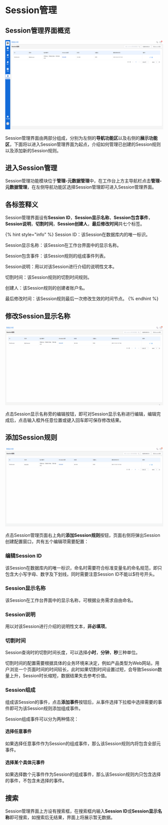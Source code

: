 # Session管理

## Session管理界面概览

![Session管理界面概览](../../.gitbook/assets/Session%E7%AE%A1%E7%90%86%E7%95%8C%E9%9D%A2.png)

Session管理界面由两部分组成，分别为左侧的**导航功能区**以及右侧的**展示功能区**，下面将以进入Session管理界面为起点，介绍如何管理已创建的Session规则以及添加新的Session规则。

## 进入Session管理

Session管理功能模块位于**管理-元数据管理**中，在工作台上方主导航栏点击**管理-元数据管理**，在左侧导航功能区选择Session管理即可进入Session管理界面。

## 各标签释义

Session管理界面设有**Session ID**，**Session显示名称**，**Session包含事件**，**Session说明**，**切割时间**，**Session创建人**，**最后修改时间**共七个标签。

{% hint style="info" %}
Session ID：该Session在数据库内的唯一标识。

Session显示名称：该Session在工作台界面中的显示名称。

Session包含事件：该Session规则的组成事件列表。

Session说明：用以对该Session进行介绍的说明性文本。

切割时间：该Session规则的切割时间规则。

创建人：该Session规则的创建者账户名。

最后修改时间：该Session规则最后一次修改生效的时间节点。
{% endhint %}

## 修改Session显示名称

![修改Session显示名称](../../.gitbook/assets/%E4%BF%AE%E6%94%B9Session%E6%98%BE%E7%A4%BA%E5%90%8D%E7%A7%B0.gif)

点击Session显示名称旁的编辑按钮，即可对Session显示名称进行编辑，编辑完成后，点击输入框外任意位置或键入回车即可保存修改结果。

## 添加Session规则

![添加Session规则](../../.gitbook/assets/%E6%B7%BB%E5%8A%A0session%E8%A7%84%E5%88%99.gif)

点击Session管理页面右上角的**添加Session规则**按钮，页面右侧将弹出Session创建配置窗口，共有五个编辑项需要配置：

### 编辑Session ID

该Session在数据库内的唯一标识，命名时需要符合标准变量名的命名规范，即只包含大小写字母、数字及下划线，同时需要注意Session ID不能以$符号开头。

### Session显示名称

该Session在工作台界面中的显示名称，可根据业务需求自由命名。

### Session说明

用以对该Session进行介绍的说明性文本，**非必填项**。

### 切割时间

Session查询时的切割时间长度，可以选择**小时**，**分钟**，**秒**三种单位。

切割时间的配置需要根据具体的业务环境来决定，例如产品类型为Web网站，用户浏览一个页面时间的时间较长，此时如果切割时间设置过短，会导致Session数量上升，Session时长缩短，数据结果失去参考价值。

### Session组成

组成该Session的事件，点击**添加事件**按钮后，从事件选择下拉框中选择需要的事件即可为该Session规则添加组成事件。

Session组成事件可以分为两种情况：

#### 选择**任意事件**

如果选择任意事件作为Session的组成事件，那么该Session规则内将包含全部元事件。

#### 选择**某个具体元事件**

如果选择数个元事件作为Session的组成事件，那么该Session规则内只包含选择的事件，不包含未选择的事件。

## 搜索

Session管理界面上方设有搜索框，在搜索框内输入**Session ID**或**Session显示名称**即可搜索，如搜索后无结果，界面上将展示暂无数据。
